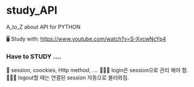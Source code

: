 # study_API
A_to_Z about API for PYTHON


🖥 Study with: https://www.youtube.com/watch?v=S-XvcwNcYp4

### Have to STUDY .... 
🤯 session, coockies, Http method, .... 
👩🏼‍💻 login은 session으로 관리 해야 함. 
👩🏼‍💻 logout할 때는 연결된 session 자동으로 불러와짐.
